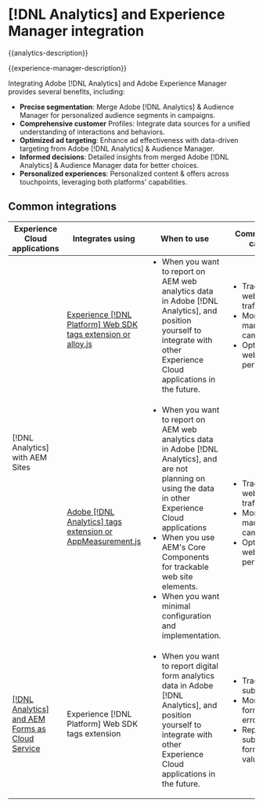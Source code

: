 ---
---

# [!DNL Analytics] and Experience Manager integration

{{analytics-description}}

{{experience-manager-description}}

Integrating Adobe [!DNL Analytics] and Adobe Experience Manager provides several benefits, including:

+ **Precise segmentation**: Merge Adobe [!DNL Analytics] & Audience Manager for personalized audience segments in campaigns.
+ **Comprehensive customer** Profiles: Integrate data sources for a unified understanding of interactions and behaviors.
+ **Optimized ad targeting**: Enhance ad effectiveness with data-driven targeting from Adobe [!DNL Analytics] & Audience Manager.
+ **Informed decisions**: Detailed insights from merged Adobe [!DNL Analytics] & Audience Manager data for better choices.
+ **Personalized experiences**: Personalized content & offers across touchpoints, leveraging both platforms' capabilities.

## Common integrations

<table>
    <thead>
        <tr>
            <th>Experience Cloud applications</th>
            <th>Integrates using</th>
            <th>When to use</th>
            <th>Common use cases</th>
        </tr>
    </thead>
    <tbody>
        <tr>
            <td rowspan="2">[!DNL Analytics] with AEM Sites</a></td>
            <td><a href="https://experienceleague.adobe.com/docs/experience-manager-learn/sites/integrations/experience-platform/analytics-using-web-sdk.html" target="_blank" rel="noreferrer">Experience [!DNL Platform] Web SDK tags extension or alloy.js</a></td>
            <td>
                <ul style="margin-top: 0;">
                    <li>When you want to report on AEM web analytics data in Adobe [!DNL Analytics], and position yourself to integrate with other Experience Cloud applications in the future.</li>
                </ul>
            </td>
            <td>
                <ul style="margin-top: 0;">
                  <li>Tracking website traffic.</li>
                  <li>Monitoring marketing campaigns.</li>
                  <li>Optimizing website performance.</li>
                </ul>
            </td>
        </tr>
        <tr>
            <td><a href="https://experienceleague.adobe.com/docs/experience-manager-learn/sites/integrations/analytics/collect-data-analytics.html" target="_blank" rel="noreferrer">Adobe [!DNL Analytics] tags extension or AppMeasurement.js</a></td>
            <td>
                <ul style="margin-top: 0;">
                    <li>When you want to report on AEM web analytics data in Adobe [!DNL Analytics], and are not planning on using the data in other Experience Cloud applications</li>
                    <li>When you use AEM's Core Components for trackable web site elements.</li>
                    <li>When you want minimal configuration and implementation.</li>
                </ul>
            </td>
            <td>
                <ul style="margin-top: 0;">
                  <li>Tracking website traffic.</li>
                  <li>Monitoring marketing campaigns.</li>
                  <li>Optimizing website performance.</li>
                </ul>
            </td>
        </tr>
        <tr>
            <td><a href="https://experienceleague.adobe.com/docs/experience-manager-learn/cloud-service/forms/forms-and-analytics/introduction.html" target="_blank" rel="noreferrer">[!DNL Analytics] and AEM Forms as Cloud Service</a></td>
            <td>Experience [!DNL Platform] Web SDK tags extension</td>
            <td>
              <ul style="margin-top: 0;">
                <li>When you want to report digital form analytics data in Adobe [!DNL Analytics], and position yourself to integrate with other Experience Cloud applications in the future.</li>
              </ul>
            </td>
            <td>
                <ul style="margin-top: 0;">
                  <li>Track form submission.</li>
                  <li>Monitoring form field errors.</li>
                  <li>Report on submitted form field values.</li>
                </ul>
            </td>
        </tr>
    </tbody>          
</table>
